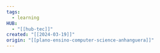 ```yaml
---
tags:
  - learning
HUB:
  - "[[hub-tec]]"
created: "[[2024-03-19]]"
origin: "[[plano-ensino-computer-science-anhanguera]]"
---
```


